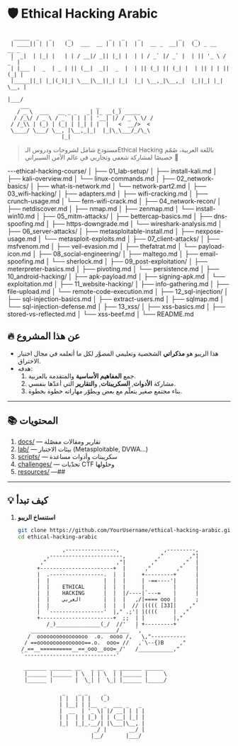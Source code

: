 # 🛡️ Ethical Hacking Arabic


```
  _____  _   _     _            _   _    _            _    _             
 | ____|| | | |   (_)  ___  __ | | | |  | |  __ _  __| |  (_) _ __   __ _ 
 |  _|  | |_| |   | | / __|/ _|| |_| |  | | / _` |/ _` |  | || '_ \ / _` |
 | |___ |  _  | _ | || (__|  _||  _  |  | || (_| || (_| |  | || | | || (_| |   
 |_____||_| |_|(_)|_| \___|\__||_| |_|  |_| \__,_|\__,_|  |_||_| |_| \__, |
                                                                     |___/ 
    ___                     _      _        
   / _ \  ___   __ _ _   _| |_ __(_) _____ 
  / /_\/ / _ \ / _` | | | | '__| |/ / _ \ \/ /
 / /_\\ | (_) | (_| | |_| | |  |   <  __/>  < 
 \____/ \___/ \__, |\__,_|_|  |_|\_\___/_/\_\
                 |_|                         
```




> مستودع شامل لشروحات ودروس الـEthical Hacking باللغة العربية، صُمّم خصيصًا لمشاركة شغفي وتجاربي في عالم الأمن السيبراني 🚀

---ethical-hacking-course/
│
├── 01_lab-setup/
│   ├── install-kali.md
│   ├── kali-overview.md
│   └── linux-commands.md
│
├── 02_network-basics/
│   ├── what-is-network.md
│   └── network-part2.md
│
├── 03_wifi-hacking/
│   ├── adapters.md
│   ├── wifi-cracking.md
│   ├── crunch-usage.md
│   └── fern-wifi-crack.md
│
├── 04_network-recon/
│   ├── netdiscover.md
│   ├── nmap.md
│   ├── zenmap.md
│   └── install-win10.md
│
├── 05_mitm-attacks/
│   ├── bettercap-basics.md
│   ├── dns-spoofing.md
│   ├── https-downgrade.md
│   └── wireshark-analysis.md
│
├── 06_server-attacks/
│   ├── metasploitable-install.md
│   ├── nexpose-usage.md
│   └── metasploit-exploits.md
│
├── 07_client-attacks/
│   ├── msfvenom.md
│   ├── veil-evasion.md
│   ├── thefatrat.md
│   └── payload-icon.md
│
├── 08_social-engineering/
│   ├── maltego.md
│   ├── email-spoofing.md
│   └── sherlock.md
│
├── 09_post-exploitation/
│   ├── meterpreter-basics.md
│   ├── pivoting.md
│   └── persistence.md
│
├── 10_android-hacking/
│   ├── apk-payload.md
│   ├── signing-apk.md
│   └── exploitation.md
│
├── 11_website-hacking/
│   ├── info-gathering.md
│   ├── file-upload.md
│   └── remote-code-execution.md
│
├── 12_sql-injection/
│   ├── sql-injection-basics.md
│   ├── extract-users.md
│   ├── sqlmap.md
│   └── sql-injection-defense.md
│
├── 13_xss/
│   ├── xss-basics.md
│   ├── stored-vs-reflected.md
│   └── xss-beef.md
│
└── README.md


## 🔥 عن هذا المشروع

- هذا الريبو هو **مذكراتي** الشخصية وتعليمي المصوَّر لكل ما أتعلمه في مجال اختبار الاختراق.
- هدفه:  
  1. جمع **المفاهيم الأساسية** والمتقدمة بالعربية.  
  2. مشاركة **الأدوات**, **السكريبتات**, و**التقارير** التي أعدّها بنفسي.  
  3. بناء مجتمع صغير يتعلّم مع بعض ويطوّر مهاراته خطوة بخطوة.

---

## 📚 المحتويات

1. [docs/](#docs) — تقارير ومقالات مفصّلة  
2. [lab/](#lab) — بيئات الاختبار (Metasploitable, DVWA…)  
3. [scripts/](#scripts) — سكريبتات وأدوات مساعدة  
4. [challenges/](#challenges) — تحدّيات CTF وحلولها  
5. [resources/](#resources) —##




---

## 💡 كيف تبدأ

1. **استنساخ الريبو**  
   ```bash
   git clone https://github.com/YourUsername/ethical-hacking-arabic.git
   cd ethical-hacking-arabic

   ```
                     ,----------------,              ,---------,
                ,-----------------------,          ,"        ,"|
              ,"                      ,"|        ,"        ,"  |
             +-----------------------+  |      ,"        ,"    |
             |  .-----------------.  |  |     +---------+      |
             |  |                 |  |  |     | -==----'|      |
             |  |    ETHICAL      |  |  |     |         |      |
             |  |    HACKING      |  |  |/----|`---=    |      |
             |  |    العربي       |  |  |   ,/|==== ooo |      ;
             |  |                 |  |  |  // |(((( [33]|    ,"
             |  `-----------------'  |," .;'| |((((     |  ,"
             +-----------------------+  ;;  | |         |,"
                /_)______________(_/  //'   | +---------+
           ___________________________/___  `,
          /  oooooooooooooooo  .o.  oooo /,   \,"-----------
         / ==ooooooooooooooo==.o.  ooo= //   ,`\--{)B     ,"
        /_==__==========__==_ooo__ooo=_/'   /___________,"
        `-----------------------------'
        
         _______ _______ __   _ __   _ _______ ______  
         |______ |______ | \  | | \  | |______ |     \ 
         |______ |       |  \_| |  \_| |______ |_____/
                           
                     _    _ _     _             
                    | |  | | |   (_)            
                    | |__| | |__  _  ___ _   _ 
                    |  __  | '_ \| |/ __| | | |
                    | |  | | |_) | | (__| |_| |
                    |_|  |_|_.__/| |\___|\__, |
                               _/ |       __/ |
                              |__/       |___/ 
```

